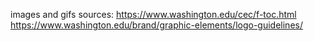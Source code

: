 images and gifs sources:
https://www.washington.edu/cec/f-toc.html
https://www.washington.edu/brand/graphic-elements/logo-guidelines/